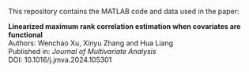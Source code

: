 This repository contains the MATLAB code and data used in the paper:

**Linearized maximum rank correlation estimation when covariates are functional** <br/>
Authors: Wenchao Xu, Xinyu Zhang and Hua Liang <br/>
Published in: *Journal of Multivariate Analysis* <br/>
DOI: 10.1016/j.jmva.2024.105301
